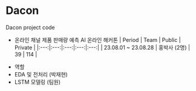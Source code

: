# Dacon
Dacon project code

* 온라인 채널 제품 판매량 예측 AI 온라인 해커톤
| Period | Team | Public | Private |
|:---:|:---:|:---:|:---:|:---:|
| 23.08.01 ~ 23.08.28 | 홍박사 (2명) | 39 | 114 |

- 역할
- EDA 및 전처리 (박재현)
- LSTM 모델링 (팀원)


  

